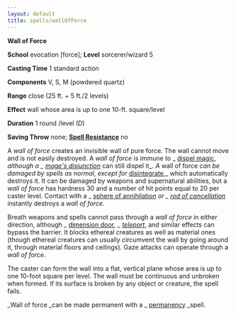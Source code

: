 ```yaml
---
layout: default
title: spells/wallOfForce
---
```

 **Wall of Force**

**School** evocation [force]; **Level** sorcerer/wizard 5

**Casting Time** 1 standard action

**Components** V, S, M (powdered quartz)

**Range** close (25 ft. + 5 ft./2 levels)

**Effect** wall whose area is up to one 10-ft. square/level

**Duration** 1 round /level (D)

**Saving Throw** none; **[Spell Resistance](../glossary#_spell-resistance)** no

A _wall of force_ creates an invisible wall of pure force. The wall cannot move and is not easily destroyed. A _wall of force_ is immune to _ [dispel magic](dispelMagic#_dispel-magic), _although a _ [mage's disjunction](mageSDisjunction#_mage-s-disjunction)_ can still dispel it_. _A_ wall of force _can be damaged by spells as normal, except for_ [disintegrate](disintegrate#_disintegrate),_ which automatically destroys it. It can be damaged by weapons and supernatural abilities, but a _wall of force_ has hardness 30 and a number of hit points equal to 20 per caster level. Contact with a _ [sphere of annihilation](../magicItems/artifacts#_sphere-of-annihilation) _or _ [rod of cancellation](../magicItems/rods#_rod-of-cancellation)_ instantly destroys a _wall of force._

Breath weapons and spells cannot pass through a _wall of force_ in either direction, although _ [dimension door](dimensionDoor#_dimension-door)_, _ [teleport](teleport#_teleport)_, and similar effects can bypass the barrier. It blocks ethereal creatures as well as material ones (though ethereal creatures can usually circumvent the wall by going around it, through material floors and ceilings). Gaze attacks can operate through a _wall of force_.

The caster can form the wall into a flat, vertical plane whose area is up to one 10-foot square per level. The wall must be continuous and unbroken when formed. If its surface is broken by any object or creature, the spell fails.

_Wall of force _can be made permanent with a _ [permanency](permanency#_permanency) _spell.

